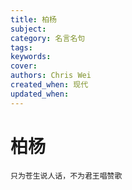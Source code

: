 ```yaml
---
title: 柏杨
subject: 
category: 名言名句
tags: 
keywords: 
cover: 
authors: Chris Wei
created_when: 现代
updated_when: 
---
```


# 柏杨

```
只为苍生说人话，不为君王唱赞歌
```

